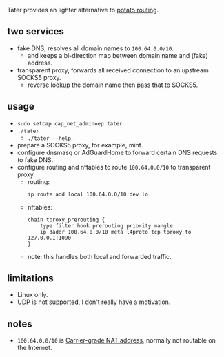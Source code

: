 Tater provides an lighter alternative to
[potato routing](https://github.com/Jimmy-Z/potato-routing/).

## two services
* fake DNS, resolves all domain names to `100.64.0.0/10`.
	* and keeps a bi-direction map between domain name and (fake) address.
* transparent proxy, forwards all received connection to an upstream SOCKS5 proxy.
	* reverse lookup the domain name then pass that to SOCKS5.

## usage
* `sudo setcap cap_net_admin=ep tater`
* `./tater`
	* `./tater --help`
* prepare a SOCKS5 proxy, for example, mint.
* configure dnsmasq or AdGuardHome to forward certain DNS requests to fake DNS.
* configure routing and nftables to route `100.64.0.0/10` to transparent proxy.
	* routing:
		```
		ip route add local 100.64.0.0/10 dev lo
		```
	* nftables:
		```
		chain tproxy_prerouting {
			type filter hook prerouting priority mangle
			ip daddr 100.64.0.0/10 meta l4proto tcp tproxy to 127.0.0.1:1090
		}
		```
	* note: this handles both local and forwarded traffic.

## limitations
* Linux only.
* UDP is not supported, I don't really have a motivation.

## notes
* `100.64.0.0/10` is [Carrier-grade NAT address](https://en.wikipedia.org/wiki/Carrier-grade_NAT),
normally not routable on the Internet.
